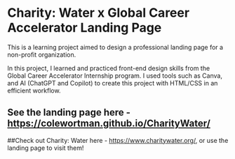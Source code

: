 # Charity: Water x Global Career Accelerator Landing Page

This is a learning project aimed to design a professional landing page for a non-profit organization.

In this project, I learned and practiced front-end design skills from the Global Career Accelerator Internship program.
I used tools such as Canva, and AI (ChatGPT and Copilot) to create this project with HTML/CSS in an efficient workflow.

## See the landing page here - https://colewortman.github.io/CharityWater/

##Check out Charity: Water here - https://www.charitywater.org/, or use the landing page to visit them!
